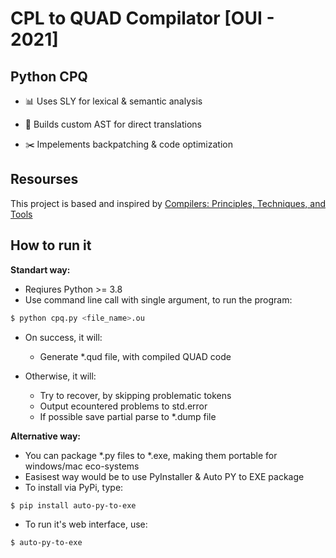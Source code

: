# CPL to QUAD Compilator [OUI - 2021]


## Python CPQ



- :bar_chart: Uses SLY for lexical & semantic analysis
    
- :hammer: Builds custom AST for direct translations
    
- :scissors: Impelements backpatching & code optimization
 



## Resourses 

This project is based and inspired by [Compilers: Principles, Techniques, and Tools](https://www.amazon.com/Compilers-Principles-Techniques-Alfred-Aho/dp/0201100886/ref=pd_sbs_sccl_2_2/145-5049614-4878630?pd_rd_w=LWE3A&content-id=amzn1.sym.3676f086-9496-4fd7-8490-77cf7f43f846&pf_rd_p=3676f086-9496-4fd7-8490-77cf7f43f846&pf_rd_r=CV8QDMMJJCARGHBHANDW&pd_rd_wg=G9rTE&pd_rd_r=1f337845-8e6a-42e4-9bf3-c1571225a7e5&pd_rd_i=0201100886&psc=1)

## How to run it

**Standart way:**
- Reqiures Python >= 3.8
- Use command line call with single argument, to run the program:

```sh
$ python cpq.py <file_name>.ou
```

- On success, it will:
    - Generate *.qud file, with compiled QUAD code

- Otherwise, it will:
    - Try to recover, by skipping problematic tokens
    - Output ecountered problems to std.error
    - If possible save partial parse to *.dump file

**Alternative way:**
- You can package *.py files to *.exe, making them portable for windows/mac eco-systems
- Easisest way would be to use PyInstaller & Auto PY to EXE package
- To install via PyPi, type:

```sh
$ pip install auto-py-to-exe
```

- To run it's web interface, use:
```sh
$ auto-py-to-exe
```
